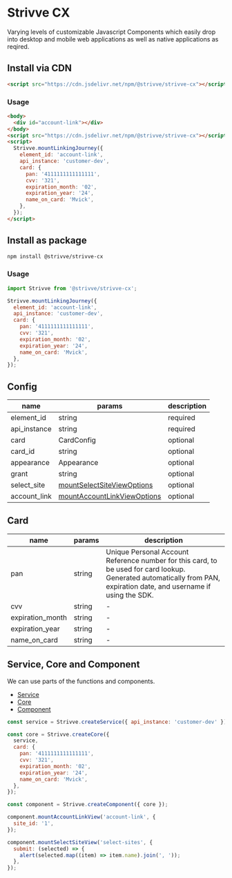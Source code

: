 # Strivve CX

Varying levels of customizable Javascript Components which easily drop into desktop and mobile web applications as well as native applications as reqired.

## Install via CDN

```html
<script src="https://cdn.jsdelivr.net/npm/@strivve/strivve-cx"></script>
```

### Usage

```html
<body>
  <div id="account-link"></div>
</body>
<script src="https://cdn.jsdelivr.net/npm/@strivve/strivve-cx"></script>
<script>
  Strivve.mountLinkingJourney({
    element_id: 'account-link',
    api_instance: 'customer-dev',
    card: {
      pan: '4111111111111111',
      cvv: '321',
      expiration_month: '02',
      expiration_year: '24',
      name_on_card: 'Mvick',
    },
  });
</script>
```

## Install as package

```bash
npm install @strivve/strivve-cx
```

### Usage

```js
import Strivve from '@strivve/strivve-cx';

Strivve.mountLinkingJourney({
  element_id: 'account-link',
  api_instance: 'customer-dev',
  card: {
    pan: '4111111111111111',
    cvv: '321',
    expiration_month: '02',
    expiration_year: '24',
    name_on_card: 'Mvick',
  },
});
```

## Config

| name         | params                                                                       | description |
| ------------ | ---------------------------------------------------------------------------- | ----------- |
| element_id   | string                                                                       | required    |
| api_instance | string                                                                       | required    |
| card         | CardConfig                                                                   | optional    |
| card_id      | string                                                                       | optional    |
| appearance   | Appearance                                                                   | optional    |
| grant        | string                                                                       | optional    |
| select_site  | [mountSelectSiteViewOptions](docs/component.md#mountSelectSiteViewcomponent) | optional    |
| account_link | [mountAccountLinkViewOptions](docs/component.md#mountAccountLinkViewoptions) | optional    |

## Card

| name             | params | description                                                                                                                                                           |
| ---------------- | ------ | --------------------------------------------------------------------------------------------------------------------------------------------------------------------- |
| pan              | string | Unique Personal Account Reference number for this card, to be used for card lookup. Generated automatically from PAN, expiration date, and username if using the SDK. |
| cvv              | string | -                                                                                                                                                                     |
| expiration_month | string | -                                                                                                                                                                     |
| expiration_year  | string | -                                                                                                                                                                     |
| name_on_card     | string | -                                                                                                                                                                     |

## Service, Core and Component

We can use parts of the functions and components.

- [Service](docs/service.md)
- [Core](docs/core.md)
- [Component](docs/component.md)

```js
const service = Strivve.createService({ api_instance: 'customer-dev' });

const core = Strivve.createCore({
  service,
  card: {
    pan: '4111111111111111',
    cvv: '321',
    expiration_month: '02',
    expiration_year: '24',
    name_on_card: 'Mvick',
  },
});

const component = Strivve.createComponent({ core });

component.mountAccountLinkView('account-link', {
  site_id: '1',
});

component.mountSelectSiteView('select-sites', {
  submit: (selected) => {
    alert(selected.map((item) => item.name).join(', '));
  },
});
```
